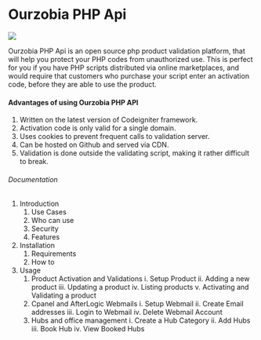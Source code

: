 # Ourzobia PHP Api

[![](https://data.jsdelivr.com/v1/package/gh/3m1n3nc3/ourzobia-api/badge)](https://www.jsdelivr.com/package/gh/3m1n3nc3/ourzobia-api)

Ourzobia PHP Api is an open source php product validation platform, that will help you protect your PHP codes from unauthorized use.
This is perfect for you if you have PHP scripts distributed via online marketplaces, and would require that customers who purchase 
your script enter an activation code, before they are able to use the product.

#### Advantages of using Ourzobia PHP API
  1. Written on the latest version of Codeigniter framework.
  2. Activation code is only valid for a single domain.
  3. Uses cookies to prevent frequent calls to validation server.
  4. Can be hosted on Github and served via CDN.
  5. Validation is done outside the validating script, making it rather difficult to break.


###### Documentation
 1. Introduction
 	1. Use Cases
 	2. Who can use
 	3. Security
 	4. Features
 2. Installation
 	1. Requirements
 	2. How to
 3. Usage
 	1. Product Activation and Validations
 		i. Setup Product
 		ii.	Adding a new product
 		iii. Updating a product
 		iv. Listing products
 		v. Activating and Validating a product
 	2. Cpanel and AfterLogic Webmails
 		i. Setup Webmail
 		ii. Create Email addresses
 		iii. Login to Webmail
 		iv. Delete Webmail Account
 	3. Hubs and office management
 		i. Create a Hub Category
 		ii. Add Hubs
 		iii. Book Hub
 		iv. View Booked Hubs
